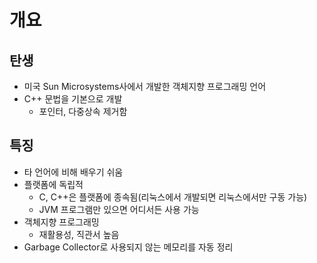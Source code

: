 # 개요

## 탄생

- 미국 Sun Microsystems사에서 개발한 객체지향 프로그래밍 언어
- C++ 문법을 기본으로 개발
  - 포인터, 다중상속 제거함



## 특징

- 타 언어에 비해 배우기 쉬움
- 플랫폼에 독립적
  - C, C++은 플랫폼에 종속됨(리눅스에서 개발되면 리눅스에서만 구동 가능)
  - JVM 프로그램만 있으면 어디서든 사용 가능
- 객체지향 프로그래밍
  - 재활용성, 직관서 높음
- Garbage Collector로 사용되지 않는 메모리를 자동 정리



## 

